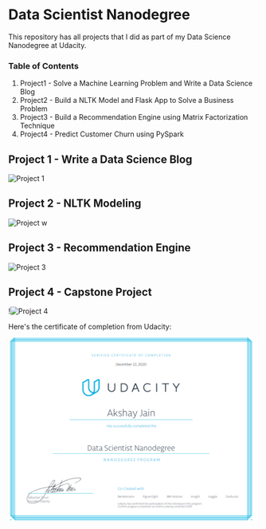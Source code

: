 # Data Scientist Nanodegree

This repository has all projects that I did as part of my Data Science Nanodegree at Udacity.


### Table of Contents

1. Project1 - Solve a Machine Learning Problem and Write a Data Science Blog
2. Project2 - Build a NLTK Model and Flask App to Solve a Business Problem
3. Project3 - Build a Recommendation Engine using Matrix Factorization Technique
4. Project4 - Predict Customer Churn using PySpark

## Project 1 - Write a Data Science Blog <a name="Project1"></a>

![Project 1](https://github.com/axerocks/udacity_data_scientist_nanodegree/blob/main/Project1)



## Project 2 - NLTK Modeling <a name="Project2"></a>

![Project w](https://github.com/axerocks/udacity_data_scientist_nanodegree/blob/main/Project2)


## Project 3 - Recommendation Engine <a name="Project3"></a>

![Project 3](https://github.com/axerocks/udacity_data_scientist_nanodegree/blob/main/Project3)


## Project 4 - Capstone Project <a name="Project4"></a>

!![Project 4](https://github.com/axerocks/udacity_data_scientist_nanodegree/blob/main/Project4)

Here's the certificate of completion from Udacity:

![Alt text](https://github.com/axerocks/udacity_data_scientist_nanodegree/blob/main/Udacity%20Certficate%20-%20Akshay%20Jain.PNG)

